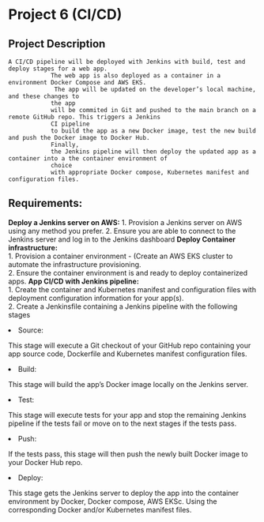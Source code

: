 # Project 6 (CI/CD)

## Project Description
    A CI/CD pipeline will be deployed with Jenkins with build, test and deploy stages for a web app.
                The web app is also deployed as a container in a environment Docker Compose and AWS EKS.
                 The app will be updated on the developer’s local machine, and these changes to
                the app
                will be commited in Git and pushed to the main branch on a remote GitHub repo. This triggers a Jenkins
                CI pipeline
                to build the app as a new Docker image, test the new build and push the Docker image to Docker Hub.
                Finally,
                the Jenkins pipeline will then deploy the updated app as a container into a the container environment of
                choice
                with appropriate Docker compose, Kubernetes manifest and configuration files.
## Requirements:
**Deploy a Jenkins server on AWS:**
              1. Provision a Jenkins server on AWS using any method you prefer. 
              2. Ensure you are able to connect to the Jenkins server and log in to the Jenkins dashboard
**Deploy Container infrastructure:**
              <br>1. Provision a container environment - (Create an AWS EKS cluster to automate the infrastructure
              provisioning.</b>
              <br>2. Ensure the container environment is and ready to deploy containerized apps.
**App CI/CD with Jenkins pipeline:**
              </br>1. Create the container and Kubernetes manifest and configuration files with deployment configuration
              information for your app(s).
              <br>2. Create a Jenkinsfile containing a Jenkins pipeline with the following stages
<li>Source:</li>
              <p>This stage will execute a Git checkout of your GitHub repo containing your app source code, Dockerfile
                and Kubernetes manifest configuration files.</p>
              <li>Build:</li>
              <p>This stage will build the app’s Docker image locally on the Jenkins server.</p>
              <li>Test:</li>
              <p>This stage will execute tests for your app and stop the remaining Jenkins pipeline if the tests fail
                or move on to the next stages if the tests pass.</p>
              <li>Push:</li>
              <p>If the tests pass, this stage will then push the newly built Docker image to your Docker Hub repo.</p>
              <p></p>
              <li>Deploy:</li>
              <p>This stage gets the Jenkins server to deploy the app into the container environment by
                Docker, Docker compose, AWS EKSc. Using the corresponding Docker and/or Kubernetes manifest files.</p>